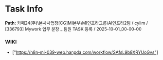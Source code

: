 # Task Info

**Path:** 카페24(주)\본사사업장\[CG]MI본부\MI인프라그룹\AI인프라2팀 / cylim / [336793] Mywork 업무 분장 _ 팀원 TASK 등록 / 2025-10-01_00-00-00

### WIKI
- ["https://n8n-mi-039-web.hanpda.com/workflow/SAfsL9b8XRYUoGvs"]

